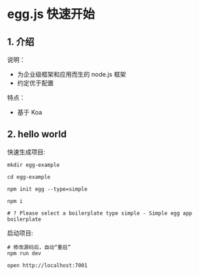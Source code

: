 # egg.js 快速开始

## 1. 介绍

说明：

* 为企业级框架和应用而生的 node.js 框架
* 约定优于配置

特点：

* 基于 Koa

## 2. hello world

快速生成项目:

```shell
mkdir egg-example

cd egg-example

npm init egg --type=simple

npm i

# ? Please select a boilerplate type simple - Simple egg app boilerplate
```

启动项目:

```shell
# 修改源码后，自动“重启”
npm run dev

open http://localhost:7001
```